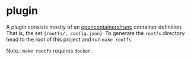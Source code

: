 # plugin

A plugin consists mostly of an [opencontainers/runc](https://github.com/opencontainers/runc) container definition. That is, the set `{rootfs/, config.json}`.
To generate the `rootfs` directory head to the root of this project and run `make rootfs`. 

Note.: `make rootfs` requires `docker`.

